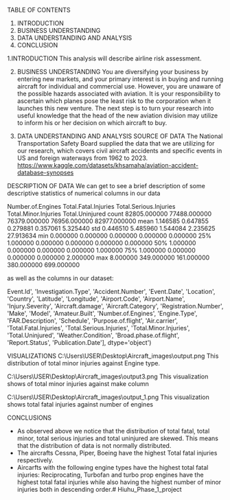 TABLE OF CONTENTS
1. INTRODUCTION
2. BUSINESS UNDERSTANDING
3. DATA UNDERSTANDING AND ANALYSIS
4. CONCLUSION

1.INTRODUCTION
This analysis will describe airline risk assessment.

2. BUSINESS UNDERSTANDING
You are diversifying your business by entering new markets, and your primary interest is in buying and running aircraft for individual and commercial use. However, you are unaware of the possible hazards associated with aviation. It is your responsibility to ascertain which planes pose the least risk to the corporation when it launches this new venture. The next step is to turn your research into useful knowledge that the head of the new aviation division may utilize to inform his or her decision on which aircraft to buy.

3. DATA UNDERSTANDING AND ANALYSIS
SOURCE OF DATA
The National Transportation Safety Board supplied the data that we are utilizing for our research, which covers civil aircraft accidents and specific events in US and foreign waterways from 1962 to 2023.
https://www.kaggle.com/datasets/khsamaha/aviation-accident-database-synopses

DESCRIPTION OF DATA
We can get to see a brief description of some descriptive statistics of numerical columns in our data

Number.of.Engines	Total.Fatal.Injuries	Total.Serious.Injuries	Total.Minor.Injuries	Total.Uninjured
count	82805.000000	77488.000000	76379.000000	76956.000000	82977.000000
mean	1.146585	0.647855	0.279881	0.357061	5.325440
std	0.446510	5.485960	1.544084	2.235625	27.913634
min	0.000000	0.000000	0.000000	0.000000	0.000000
25%	1.000000	0.000000	0.000000	0.000000	0.000000
50%	1.000000	0.000000	0.000000	0.000000	1.000000
75%	1.000000	0.000000	0.000000	0.000000	2.000000
max	8.000000	349.000000	161.000000	380.000000	699.000000

as well as the columns in our dataset:

Event.Id', 'Investigation.Type', 'Accident.Number', 'Event.Date',
       'Location', 'Country', 'Latitude', 'Longitude', 'Airport.Code',
       'Airport.Name', 'Injury.Severity', 'Aircraft.damage',
       'Aircraft.Category', 'Registration.Number', 'Make', 'Model',
       'Amateur.Built', 'Number.of.Engines', 'Engine.Type', 'FAR.Description',
       'Schedule', 'Purpose.of.flight', 'Air.carrier', 'Total.Fatal.Injuries',
       'Total.Serious.Injuries', 'Total.Minor.Injuries', 'Total.Uninjured',
       'Weather.Condition', 'Broad.phase.of.flight', 'Report.Status',
       'Publication.Date'],
      dtype='object')

VISUALIZATIONS
C:\Users\USER\Desktop\Aircraft_images\output.png
This distribution of total minor injuries against Engine type.

C:\Users\USER\Desktop\Aircraft_images\output3.png
This visualization shows of total minor injuries against make column

C:\Users\USER\Desktop\Aircraft_images\output_1.png
This visualization shows total fatal injuries against number of engines

CONCLUSIONS
* As observed above we notice that the distribution of total fatal, total minor, total serious injuries and total uninjured are skewed. This means that the distribution of data is not normally distributed.
* The aircrafts Cessna, Piper, Boeing have the highest Total fatal injuries respectively.
* Aircarfts with the following engine types have the highest total fatal injuries: Reciprocating, Turbofan and turbo prop engines have the highest total fatal injuries while also having the highest number of minor injuries both in descending order.# Hiuhu_Phase_1_project
